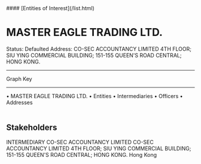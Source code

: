 <link rel="stylesheet" type="text/css" href="../../assets/style.css">
#### [Entities of Interest](/list.html)

<style>
body{background-image:url("http://eoi-graphs.s3-website-eu-west-1.amazonaws.com/MASTER_EAGLE_TRADING_LTD..png");background-repeat: no-repeat;background-size: contain;}
.markdown>p>span{background-color: white;}
</style>

# MASTER EAGLE TRADING LTD.
<span>Status: Defaulted
Address: CO-SEC ACCOUNTANCY LIMITED 4TH FLOOR; SIU YING COMMERCIAL BUILDING; 151-155 QUEEN'S ROAD CENTRAL; HONG KONG.
</span>

---



<div class="legend">
Graph Key
<hr>
<span class="focus">• MASTER EAGLE TRADING LTD.</span>
<span class="entity">• Entities</span>
<span class="intermediary">• Intermediaries</span>
<span class="officer">• Officers</span>
<span class="address">• Addresses</span>
</div><br>


## Stakeholders
<span>INTERMEDIARY
CO-SEC ACCOUNTANCY LIMITED
CO-SEC ACCOUNTANCY LIMITED 4TH FLOOR; SIU YING COMMERCIAL BUILDING; 151-155 QUEEN'S ROAD CENTRAL; HONG KONG.
Hong Kong
</span>


